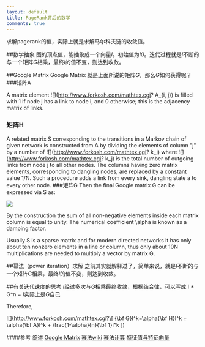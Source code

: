 ```yaml
---
layout: default
title: PageRank背后的数学
comments: true
---
```


求解pagerank的值，实际上就是求解马尔科夫链的收敛值。

##数学抽象
图的顶点值，能抽象成一个向量*I*。初始值为*I0*。迭代过程就是*I*不断的与一个矩阵*G*相乘，最终*I*的值不变，则达到收敛。

##Google Matrix
Google Matrix 就是上面所说的矩阵*G*，那么*G*如何获得呢？
###矩阵A

A matrix element ![](http://www.forkosh.com/mathtex.cgi? A_{i, j}) is filled with 1 if node j has a link to node i, and 0 otherwise; this is the adjacency matrix of links.
### 矩阵H
A related matrix S corresponding to the transitions in a Markov chain of given network is constructed from A by dividing the elements of column "j" by a number of ![](http://www.forkosh.com/mathtex.cgi? k_j) where ![](http://www.forkosh.com/mathtex.cgi? k_j) is the total number of outgoing links from node j to all other nodes. The columns having zero matrix elements, corresponding to dangling nodes, are replaced by a constant value 1/N. Such a procedure adds a link from every sink, dangling state  a  to every other node.
###矩阵G
Then the final Google matrix G can be expressed via S as:

![](https://upload.wikimedia.org/math/7/2/a/72a73049be4b61cff6041395671da5c2.png)

By the construction the sum of all non-negative elements inside each matrix column is equal to unity. The numerical coefficient \alpha  is known as a damping factor.

Usually S is a sparse matrix and for modern directed networks it has only about ten nonzero elements in a line or column, thus only about 10N multiplications are needed to multiply a vector by matrix G.

##幂法（power iteration）求解
之前其实就解释过了，简单来说，就是*I*不断的与一个矩阵*G*相乘，最终*I*的值不变，则达到收敛。

##有关迭代速度的思考
*I*经过多次与*G*相乘最终收敛，根据结合律，可以写成 I * G^n = I实际上是*G*自己

Therefore,

![](http://www.forkosh.com/mathtex.cgi?\[  {\bf G}I^k=\alpha{\bf H}I^k + \alpha{\bf A}I^k + \frac{1-\alpha}{n}{\bf 1}I^k  \])


####参考
[综述](http://www.ams.org/samplings/feature-column/fcarc-pagerank)
[Google Matrix](https://en.wikipedia.org/wiki/Google_matrix)
[幂法wiki](https://en.wikipedia.org/wiki/Power_iteration)
[幂法计算](http://learn.tsinghua.edu.cn:8080/2003990088/naa/ch5.pdf)
[特征值与特征向量](http://course.tjau.edu.cn/xianxingdaishu/jiao/5.htm)
